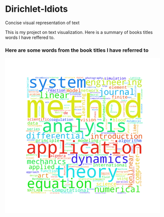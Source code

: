 # Dirichlet-Idiots
Concise visual representation of text 

This is my project on text visualization. 
Here is a summary of books titles words I have reffered to. 

### Here are some words from the book titles I have referred to 
<center>
<img src="https://github.com/jArumugam/Dirichlet-Idiots/blob/master/results/jayDat_wordCloud.png" width="600" />
</center>

